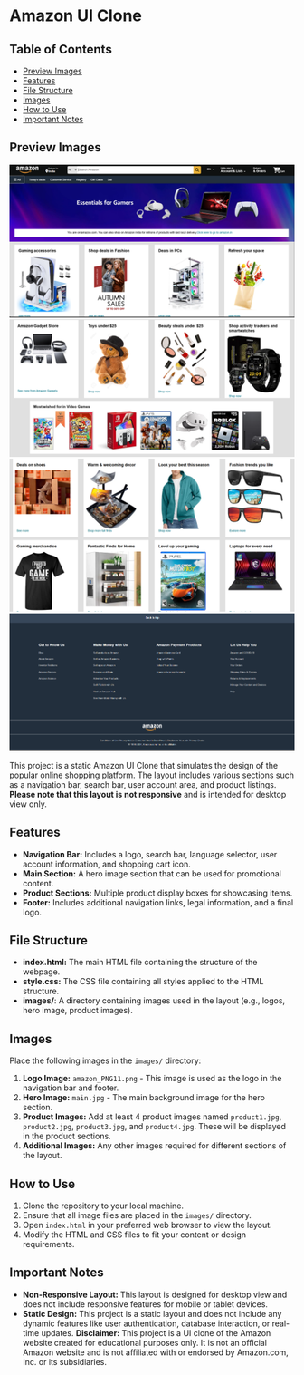 # Amazon UI Clone

## Table of Contents
- [Preview Images](#preview-images)
- [Features](#features)
- [File Structure](#file-structure)
- [Images](#images)
- [How to Use](#how-to-use)
- [Important Notes](#important-notes)

## Preview Images

![Navigation Bar and Hero Section](preview/one.png)
![Product Section](preview/two.png)
![Footer Section](preview/three.png)
![Full Page View](preview/four.png)

This project is a static Amazon UI Clone that simulates the design of the popular online shopping platform. The layout includes various sections such as a navigation bar, search bar, user account area, and product listings. **Please note that this layout is not responsive** and is intended for desktop view only.

## Features

- **Navigation Bar:** Includes a logo, search bar, language selector, user account information, and shopping cart icon.
- **Main Section:** A hero image section that can be used for promotional content.
- **Product Sections:** Multiple product display boxes for showcasing items.
- **Footer:** Includes additional navigation links, legal information, and a final logo.

## File Structure

- **index.html:** The main HTML file containing the structure of the webpage.
- **style.css:** The CSS file containing all styles applied to the HTML structure.
- **images/**: A directory containing images used in the layout (e.g., logos, hero image, product images).

## Images

Place the following images in the `images/` directory:

1. **Logo Image:** `amazon_PNG11.png` - This image is used as the logo in the navigation bar and footer.
2. **Hero Image:** `main.jpg` - The main background image for the hero section.
3. **Product Images:** Add at least 4 product images named `product1.jpg`, `product2.jpg`, `product3.jpg`, and `product4.jpg`. These will be displayed in the product sections.
4. **Additional Images:** Any other images required for different sections of the layout.

## How to Use

1. Clone the repository to your local machine.
2. Ensure that all image files are placed in the `images/` directory.
3. Open `index.html` in your preferred web browser to view the layout.
4. Modify the HTML and CSS files to fit your content or design requirements.

## Important Notes

- **Non-Responsive Layout:** This layout is designed for desktop view and does not include responsive features for mobile or tablet devices.
- **Static Design:** This project is a static layout and does not include any dynamic features like user authentication, database interaction, or real-time updates.
**Disclaimer:** This project is a UI clone of the Amazon website created for educational purposes only. It is not an official Amazon website and is not affiliated with or endorsed by Amazon.com, Inc. or its subsidiaries.
